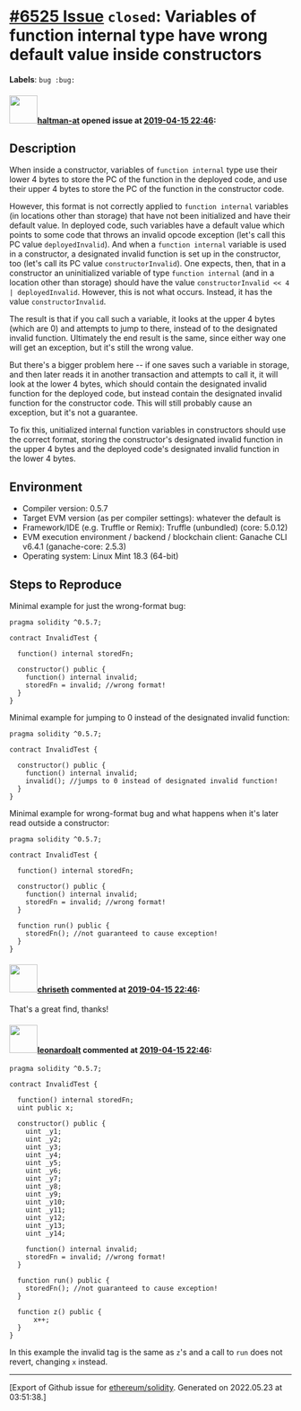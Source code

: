 # [\#6525 Issue](https://github.com/ethereum/solidity/issues/6525) `closed`: Variables of function internal type have wrong default value inside constructors
**Labels**: `bug :bug:`


#### <img src="https://avatars.githubusercontent.com/u/35589221?v=4" width="50">[haltman-at](https://github.com/haltman-at) opened issue at [2019-04-15 22:46](https://github.com/ethereum/solidity/issues/6525):

## Description

When inside a constructor, variables of `function internal` type use their lower 4 bytes to store the PC of the function in the deployed code, and use their upper 4 bytes to store the PC of the function in the constructor code.

However, this format is not correctly applied to `function internal` variables (in locations other than storage) that have not been initialized and have their default value.  In deployed code, such variables have a default value which points to some code that throws an invalid opcode exception (let's call this PC value `deployedInvalid`).  And when a `function internal` variable is used in a constructor, a designated invalid function is set up in the constructor, too (let's call its PC value `constructorInvalid`).  One expects, then, that in a constructor an uninitialized variable of type `function internal` (and in a location other than storage) should have the value `constructorInvalid << 4 | deployedInvalid`.  However, this is not what occurs.  Instead, it has the value `constructorInvalid`.

The result is that if you call such a variable, it looks at the upper 4 bytes (which are 0) and attempts to jump to there, instead of to the designated invalid function.  Ultimately the end result is the same, since either way one will get an exception, but it's still the wrong value.

But there's a bigger problem here -- if one saves such a variable in storage, and then later reads it in another transaction and attempts to call it, it will look at the lower 4 bytes, which should contain the designated invalid function for the deployed code, but instead contain the designated invalid function for the constructor code.  This will still probably cause an exception, but it's not a guarantee.

To fix this, unitialized internal function variables in constructors should use the correct format, storing the constructor's designated invalid function in the upper 4 bytes and the deployed code's designated invalid function in the lower 4 bytes.

## Environment

- Compiler version: 0.5.7
- Target EVM version (as per compiler settings): whatever the default is
- Framework/IDE (e.g. Truffle or Remix): Truffle (unbundled) (core: 5.0.12)
- EVM execution environment / backend / blockchain client: Ganache CLI v6.4.1 (ganache-core: 2.5.3)
- Operating system: Linux Mint 18.3 (64-bit)

## Steps to Reproduce

Minimal example for just the wrong-format bug:

```
pragma solidity ^0.5.7;

contract InvalidTest {

  function() internal storedFn;

  constructor() public {
    function() internal invalid;
    storedFn = invalid; //wrong format!
  }
}
```

Minimal example for jumping to 0 instead of the designated invalid function:
```
pragma solidity ^0.5.7;

contract InvalidTest {

  constructor() public {
    function() internal invalid;
    invalid(); //jumps to 0 instead of designated invalid function!
  }
}
```

Minimal example for wrong-format bug and what happens when it's later read outside a constructor:

```
pragma solidity ^0.5.7;

contract InvalidTest {

  function() internal storedFn;

  constructor() public {
    function() internal invalid;
    storedFn = invalid; //wrong format!
  }

  function run() public {
    storedFn(); //not guaranteed to cause exception!
  }
}
```

#### <img src="https://avatars.githubusercontent.com/u/9073706?v=4" width="50">[chriseth](https://github.com/chriseth) commented at [2019-04-15 22:46](https://github.com/ethereum/solidity/issues/6525#issuecomment-483731328):

That's a great find, thanks!

#### <img src="https://avatars.githubusercontent.com/u/504195?u=ce2facd14af9fd474ebff49f0d44891f56f7500f&v=4" width="50">[leonardoalt](https://github.com/leonardoalt) commented at [2019-04-15 22:46](https://github.com/ethereum/solidity/issues/6525#issuecomment-486624927):

```
pragma solidity ^0.5.7;

contract InvalidTest {

  function() internal storedFn;
  uint public x;
    
  constructor() public {
    uint _y1;
    uint _y2;
    uint _y3;
    uint _y4;
    uint _y5;
    uint _y6;
    uint _y7;
    uint _y8;
    uint _y9;
    uint _y10;
    uint _y11;
    uint _y12;
    uint _y13;
    uint _y14;
    
    function() internal invalid;
    storedFn = invalid; //wrong format!
  }

  function run() public {
    storedFn(); //not guaranteed to cause exception!
  }
  
  function z() public {
      x++;
  }
}
```
In this example the invalid tag is the same as `z`'s and a call to `run` does not revert, changing `x` instead.


-------------------------------------------------------------------------------



[Export of Github issue for [ethereum/solidity](https://github.com/ethereum/solidity). Generated on 2022.05.23 at 03:51:38.]
